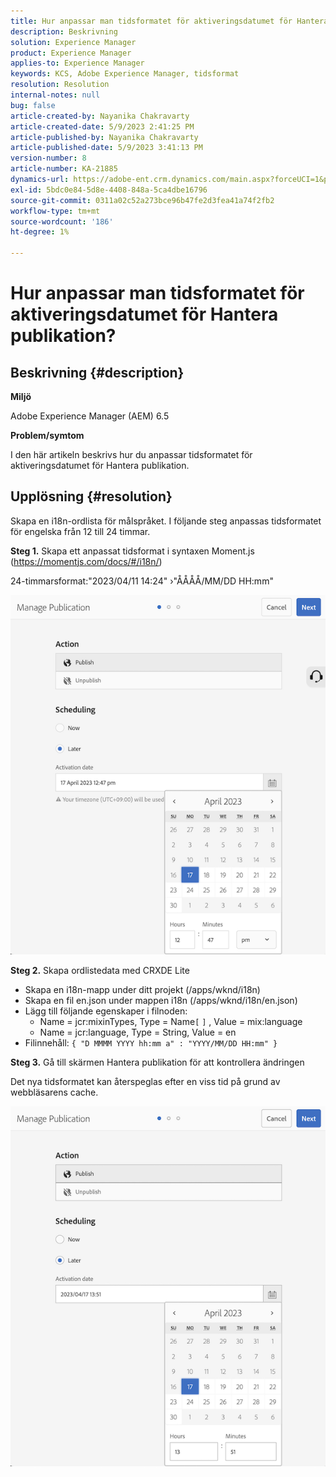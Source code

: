 ```yaml
---
title: Hur anpassar man tidsformatet för aktiveringsdatumet för Hantera publikation?
description: Beskrivning
solution: Experience Manager
product: Experience Manager
applies-to: Experience Manager
keywords: KCS, Adobe Experience Manager, tidsformat
resolution: Resolution
internal-notes: null
bug: false
article-created-by: Nayanika Chakravarty
article-created-date: 5/9/2023 2:41:25 PM
article-published-by: Nayanika Chakravarty
article-published-date: 5/9/2023 3:41:13 PM
version-number: 8
article-number: KA-21885
dynamics-url: https://adobe-ent.crm.dynamics.com/main.aspx?forceUCI=1&pagetype=entityrecord&etn=knowledgearticle&id=ceaf3091-77ee-ed11-8849-6045bd006079
exl-id: 5bdc0e84-5d8e-4408-848a-5ca4dbe16796
source-git-commit: 0311a02c52a273bce96b47fe2d3fea41a74f2fb2
workflow-type: tm+mt
source-wordcount: '186'
ht-degree: 1%

---
```


# Hur anpassar man tidsformatet för aktiveringsdatumet för Hantera publikation?

## Beskrivning {#description}


<b>Miljö</b>

Adobe Experience Manager (AEM) 6.5

<b>Problem/symtom</b>

I den här artikeln beskrivs hur du anpassar tidsformatet för aktiveringsdatumet för Hantera publikation.


## Upplösning {#resolution}


Skapa en i18n-ordlista för målspråket. I följande steg anpassas tidsformatet för engelska från 12 till 24 timmar.

<b>Steg 1.</b> Skapa ett anpassat tidsformat i syntaxen Moment.js (https://momentjs.com/docs/#/i18n/)

24-timmarsformat:&quot;2023/04/11 14:24&quot; ›&quot;ÅÅÅÅ/MM/DD HH:mm&quot;

![](assets/d14c64e9-53de-ed11-a7c7-6045bd006268.png)

<b>Steg 2.</b> Skapa ordlistedata med CRXDE Lite

- Skapa en i18n-mapp under ditt projekt (/apps/wknd/i18n)
- Skapa en fil en.json under mappen i18n (/apps/wknd/i18n/en.json)
- Lägg till följande egenskaper i filnoden:
   - Name = jcr:mixinTypes, Type = Name`[` `]` , Value = mix:language
   - Name = jcr:language, Type = String, Value = en
- Filinnehåll: `{ "D MMMM YYYY hh:mm a" : "YYYY/MM/DD HH:mm" }`


<b>Steg 3.</b> Gå till skärmen Hantera publikation för att kontrollera ändringen

Det nya tidsformatet kan återspeglas efter en viss tid på grund av webbläsarens cache.

![](assets/25f363ef-53de-ed11-a7c7-6045bd006268.png)
